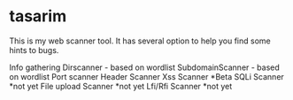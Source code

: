 # tasarim

This is my web scanner tool. It has several option to help you find some hints to bugs.

  Info gathering
  Dirscanner - based on wordlist
  SubdomainScanner - based on wordlist
  Port scanner
  Header Scanner
  Xss Scanner *Beta
  SQLi Scanner *not yet
  File upload Scanner *not yet
  Lfi/Rfi Scanner *not yet
  
  
  
